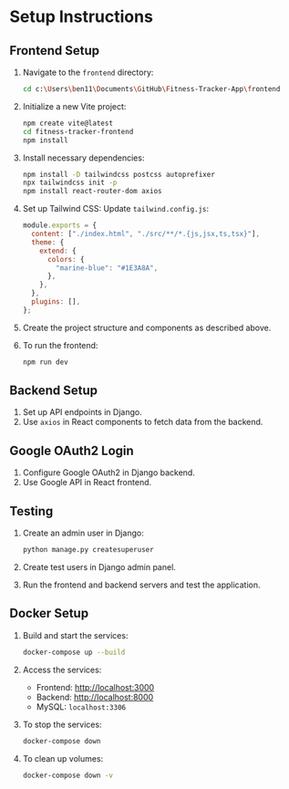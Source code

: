 # Setup Instructions

## Frontend Setup

1. Navigate to the `frontend` directory:

   ```sh
   cd c:\Users\ben11\Documents\GitHub\Fitness-Tracker-App\frontend
   ```

2. Initialize a new Vite project:

   ```sh
   npm create vite@latest
   cd fitness-tracker-frontend
   npm install
   ```

3. Install necessary dependencies:

   ```sh
   npm install -D tailwindcss postcss autoprefixer
   npx tailwindcss init -p
   npm install react-router-dom axios
   ```

4. Set up Tailwind CSS:
   Update `tailwind.config.js`:

   ```javascript
   module.exports = {
     content: ["./index.html", "./src/**/*.{js,jsx,ts,tsx}"],
     theme: {
       extend: {
         colors: {
           "marine-blue": "#1E3A8A",
         },
       },
     },
     plugins: [],
   };
   ```

5. Create the project structure and components as described above.

6. To run the frontend:
   ```sh
   npm run dev
   ```

## Backend Setup

1. Set up API endpoints in Django.
2. Use `axios` in React components to fetch data from the backend.

## Google OAuth2 Login

1. Configure Google OAuth2 in Django backend.
2. Use Google API in React frontend.

## Testing

1. Create an admin user in Django:

   ```sh
   python manage.py createsuperuser
   ```

2. Create test users in Django admin panel.

3. Run the frontend and backend servers and test the application.

## Docker Setup

1. Build and start the services:

   ```sh
   docker-compose up --build
   ```

2. Access the services:

   - Frontend: [http://localhost:3000](http://localhost:3000)
   - Backend: [http://localhost:8000](http://localhost:8000)
   - MySQL: `localhost:3306`

3. To stop the services:

   ```sh
   docker-compose down
   ```

4. To clean up volumes:
   ```sh
   docker-compose down -v
   ```
